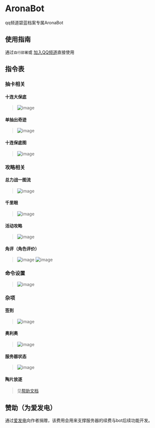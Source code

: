 # AronaBot
qq频道碧蓝档案专属AronaBot

## 使用指南
通过`自行部署`或 [加入QQ频道](https://pd.qq.com/s/76tqn5ng6)直接使用

## 指令表

### 抽卡相关
#### 十连大保底
> ![image](https://github.com/feilongproject/AronaBot/assets/43880786/31670752-989d-49bf-8d02-68ba907da0c1)

#### 单抽出奇迹
> ![image](https://github.com/feilongproject/AronaBot/assets/43880786/28385ff3-4038-4f27-b2da-fab23d72b00e)

#### 十连保底图
> ![image](https://github.com/feilongproject/AronaBot/assets/43880786/a5729f1b-c214-4810-98a8-cc16d30db52b)

### 攻略相关
#### 总力战一图流
> ![image](https://github.com/feilongproject/AronaBot/assets/43880786/bc719264-6358-421d-a862-78f2710f4e31)

#### 千里眼
> ![image](https://github.com/feilongproject/AronaBot/assets/43880786/6a191e86-9196-40f8-a382-51e5d023c1a4)

#### 活动攻略
> ![image](https://github.com/feilongproject/AronaBot/assets/43880786/b047ddf8-c7ea-4d4c-b695-36e8e2ccff37)

#### 角评（角色评价）
> ![image](https://github.com/feilongproject/AronaBot/assets/43880786/46add7cf-05af-4281-9c85-37794b04ef09)
> ![image](https://github.com/feilongproject/AronaBot/assets/43880786/9ba57c9a-50c4-4474-b977-c6c9c30299fc)


### 命令设置
> ![image](https://github.com/feilongproject/AronaBot/assets/43880786/8ac91e43-2e26-44cb-9692-26e07a36d380)

### 杂项
#### 签到
> ![image](https://github.com/feilongproject/AronaBot/assets/43880786/27bbe54a-23a8-4824-b214-bd1adfb413ea)

#### 奥利奥
> ![image](https://user-images.githubusercontent.com/43880786/181732877-1fc93096-7877-4907-adc0-0ebd6004240a.png)

#### 服务器状态
> ![image](https://github.com/feilongproject/AronaBot/assets/43880786/859c3656-0e70-40a4-b636-4c28fdabb023)


#### 陶片放逐
> 见[帮助文档](https://github.com/feilongproject/AronaBot/blob/main/%E9%99%B6%E7%89%87%E6%94%BE%E9%80%90%E4%BD%BF%E7%94%A8%E8%AF%B4%E6%98%8E.md)


## 赞助（为爱发电）
通过[爱发电](https://afdian.net/@feilongproject)向作者捐赠，该费用会用来支撑服务器的续费与bot后续功能开发。
